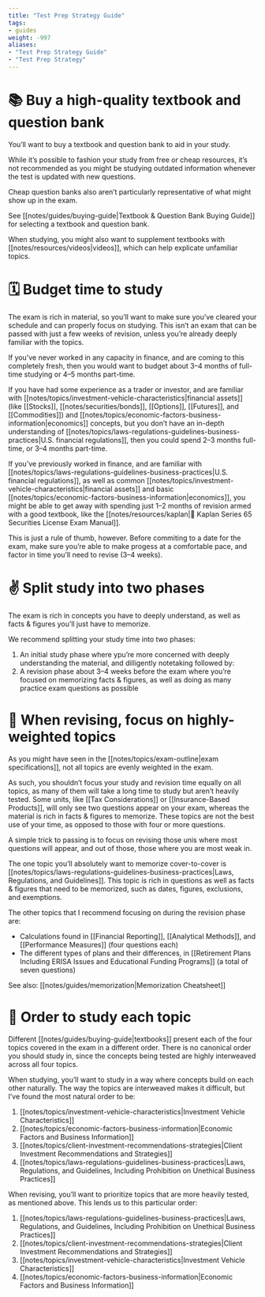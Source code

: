 ```yaml
---
title: "Test Prep Strategy Guide"
tags:
- guides
weight: -997
aliases:
- "Test Prep Strategy Guide"
- "Test Prep Strategy"
---
```


# 📚 Buy a high-quality textbook and question bank
You’ll want to buy a textbook and question bank to aid in your study. 

While it’s possible to fashion your study from free or cheap resources, it’s not recommended as you might be studying outdated information whenever the test is updated with new questions. 

Cheap question banks also aren’t particularly representative of what might show up in the exam. 

See [[notes/guides/buying-guide|Textbook & Question Bank Buying Guide]] for selecting a textbook and question bank.

When studying, you might also want to supplement textbooks with [[notes/resources/videos|videos]], which can help explicate unfamiliar topics.

# 🗓 Budget time to study
The exam is rich in material, so you’ll want to make sure you’ve cleared your schedule and can properly focus on studying. This isn’t an exam that can be passed with just a few weeks of revision, unless you’re already deeply familiar with the topics.

If you’ve never worked in any capacity in finance, and are coming to this completely fresh, then you would want to budget about 3–4 months of full-time studying or 4–5 months part-time.

If you have had some experience as a trader or investor, and are familiar with [[notes/topics/investment-vehicle-characteristics|financial assets]] (like [[Stocks]], [[notes/securities/bonds]], [[Options]], [[Futures]], and [[Commodities]]) and [[notes/topics/economic-factors-business-information|economics]] concepts, but you don’t have an in-depth understanding of [[notes/topics/laws-regulations-guidelines-business-practices|U.S. financial regulations]], then you could spend 2–3 months full-time, or 3–4 months part-time.

If you’ve previously worked in finance, and are familiar with [[notes/topics/laws-regulations-guidelines-business-practices|U.S. financial regulations]], as well as common [[notes/topics/investment-vehicle-characteristics|financial assets]] and basic [[notes/topics/economic-factors-business-information|economics]], you might be able to get away with spending just 1–2 months of revision armed with a good textbook, like the [[notes/resources/kaplan|📖 Kaplan Series 65 Securities License Exam Manual]].

This is just a rule of thumb, however. Before commiting to a date for the exam, make sure you’re able to make progess at a comfortable pace, and factor in time you’ll need to revise (3–4 weeks).

# ✌️ Split study into two phases
The exam is rich in concepts you have to deeply understand, as well as facts & figures you’ll just have to memorize. 

We recommend splitting your study time into two phases: 
1. An initial study phase where ypu’re more concerned with deeply understanding the material, and dilligently notetaking followed by:
2. A revision phase about 3–4 weeks before the exam where you’re focused on memorizing facts & figures, as well as doing as many practice exam questions as possible

# 🔦 When revising, focus on highly-weighted topics
As you might have seen in the [[notes/topics/exam-outline|exam specifications]], not all topics are evenly weighted in the exam. 

As such, you shouldn’t focus your study and revision time equally on all topics, as many of them will take a long time to study but aren’t heavily tested. Some units, like [[Tax Considerations]] or [[Insurance-Based Products]], will only see two questions appear on your exam, whereas the material is rich in facts & figures to memorize. These topics are not the best use of your time, as opposed to those with four or more questions.

A simple trick to passing is to focus on revising those unis where most questions will appear, and out of those, those where you are most weak in.

The one topic you’ll absolutely want to memorize cover-to-cover is [[notes/topics/laws-regulations-guidelines-business-practices|Laws, Regulations, and Guidelines]]. This topic is rich in questions as well as facts & figures that need to be memorized, such as dates, figures, exclusions, and exemptions.

The other topics that I recommend focusing on during the revision phase are:  
- Calculations found in [[Financial Reporting]], [[Analytical Methods]], and [[Performance Measures]] (four questions each)
- The different types of plans and their differences, in [[Retirement Plans Including ERISA Issues and Educational Funding Programs]] (a total of seven questions)

See also: [[notes/guides/memorization|Memorization Cheatsheet]]

# 🔢 Order to study each topic
Different [[notes/guides/buying-guide|textbooks]] present each of the four topics covered in the exam in a different order. There is no canonical order you should study in, since the concepts being tested are highly interweaved across all four topics.

When studying, you’ll want to study in a way where concepts build on each other naturally. The way the topics are interweaved makes it difficult, but I’ve found the most natural order to be:

1. [[notes/topics/investment-vehicle-characteristics|Investment Vehicle Characteristics]]
2. [[notes/topics/economic-factors-business-information|Economic Factors and Business Information]]
3. [[notes/topics/client-investment-recommendations-strategies|Client Investment Recommendations and Strategies]]
4. [[notes/topics/laws-regulations-guidelines-business-practices|Laws, Regulations, and Guidelines, Including Prohibition on Unethical Business Practices]]

When revising, you’ll want to prioritize topics that are more heavily tested, as mentioned above. This lends us to this particular order:

1. [[notes/topics/laws-regulations-guidelines-business-practices|Laws, Regulations, and Guidelines, Including Prohibition on Unethical Business Practices]]
2. [[notes/topics/client-investment-recommendations-strategies|Client Investment Recommendations and Strategies]]
3. [[notes/topics/investment-vehicle-characteristics|Investment Vehicle Characteristics]]
4. [[notes/topics/economic-factors-business-information|Economic Factors and Business Information]]